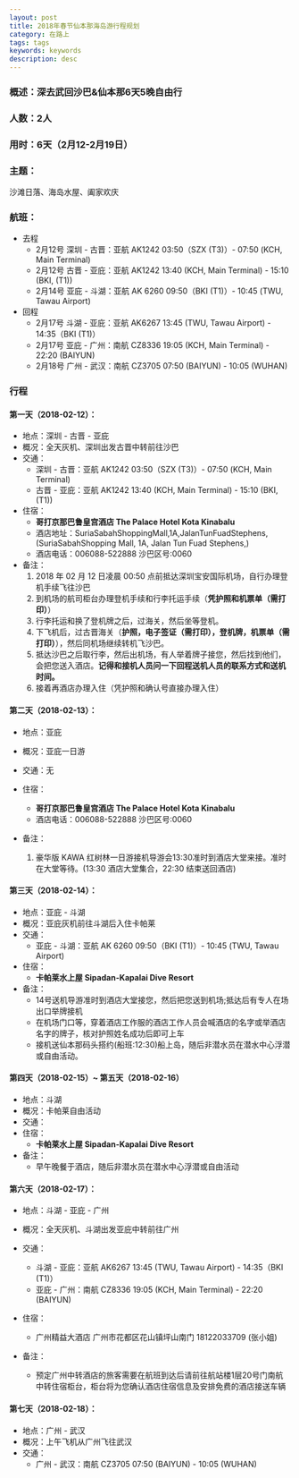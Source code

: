 ```yaml
---
layout: post
title: 2018年春节仙本那海岛游行程规划
category: 在路上
tags: tags
keywords: keywords
description: desc
---
```


### 概述：深去武回沙巴&仙本那6天5晚自由行

### 人数：2人

### 用时：6天（2月12-2月19日）

### 主题：

沙滩日落、海岛水屋、阖家欢庆

### 航班：

- 去程
    - 2月12号 深圳 - 古晋：亚航 AK1242 03:50（SZX (T3)）- 07:50 (KCH, Main Terminal)
    - 2月12号 古晋 - 亚庇：亚航 AK1242 13:40 (KCH, Main Terminal) - 15:10 (BKI, (T1))
    - 2月14号 亚庇 - 斗湖：亚航 AK 6260 09:50（BKI (T1)）- 10:45 (TWU, Tawau Airport)
- 回程
    - 2月17号 斗湖 - 亚庇：亚航 AK6267 13:45 (TWU, Tawau Airport) - 14:35（BKI (T1)）
    - 2月17号 亚庇 - 广州：南航 CZ8336 19:05 (KCH, Main Terminal) - 22:20 (BAIYUN)
    - 2月18号 广州 - 武汉：南航 CZ3705 07:50 (BAIYUN) - 10:05 (WUHAN)
    
### 行程

#### 第一天（2018-02-12）：

- 地点：深圳 - 古晋 - 亚庇
- 概况：全天灰机、深圳出发古晋中转前往沙巴
- 交通：
    - 深圳 - 古晋：亚航 AK1242 03:50（SZX (T3)）- 07:50 (KCH, Main Terminal)
    - 古晋 - 亚庇：亚航 AK1242 13:40 (KCH, Main Terminal) - 15:10 (BKI, (T1))
- 住宿：
  - **哥打京那巴鲁皇宫酒店 The Palace Hotel Kota Kinabalu**
  - 酒店地址：SuriaSabahShoppingMall,1A,JalanTunFuadStephens, (SuriaSabahShopping Mall, 1A, Jalan Tun Fuad Stephens,)
  - 酒店电话：006088-522888 沙巴区号:0060
- 备注：
  1. 2018 年 02 月 12 日凌晨 00:50 点前抵达深圳宝安国际机场，自行办理登机手续飞往沙巴
  1. 到机场的航司柜台办理登机手续和行李托运手续（**凭护照和机票单（需打印）**）
  2. 行李托运和换了登机牌之后，过海关，然后坐等登机。
  3. 下飞机后，过古晋海关（**护照，电子签证（需打印），登机牌，机票单（需打印）**），然后同机场继续转机飞沙巴。
  4. 抵达沙巴之后取行李，然后出机场，有人举着牌子接您，然后找到他们，会把您送入酒店。**记得和接机人员问一下回程送机人员的联系方式和送机时间。**
  5. 接着再酒店办理入住（凭护照和确认号直接办理入住）

#### 第二天（2018-02-13）：

- 地点：亚庇
- 概况：亚庇一日游
- 交通：无
- 住宿：
  - **哥打京那巴鲁皇宫酒店 The Palace Hotel Kota Kinabalu**
  - 酒店电话：006088-522888 沙巴区号:0060
- 备注： 

  1. 豪华版 KAWA 红树林一日游接机导游会13:30准时到酒店大堂来接。准时在大堂等待。(13:30 酒店大堂集合，22:30 结束送回酒店)
  
#### 第三天（2018-02-14）：

- 地点：亚庇 - 斗湖
- 概况：亚庇灰机前往斗湖后入住卡帕莱
- 交通：
    - 亚庇 - 斗湖：亚航 AK 6260 09:50（BKI (T1)）- 10:45 (TWU, Tawau Airport)
- 住宿：
  - **卡帕莱水上屋 Sipadan-Kapalai Dive Resort**
- 备注：
  - 14号送机导游准时到酒店大堂接您，然后把您送到机场;抵达后有专人在场出口举牌接机
  - 在机场门口等，穿着酒店工作服的酒店工作人员会喊酒店的名字或举酒店名字的牌子，核对护照姓名成功后即可上车
  - 接机送仙本那码头搭约(船班:12:30)船上岛，随后非潜水员在潜水中心浮潜或自由活动。
 
#### 第四天（2018-02-15）~ 第五天（2018-02-16）

- 地点：斗湖
- 概况：卡帕莱自由活动
- 交通：
- 住宿：
  - **卡帕莱水上屋 Sipadan-Kapalai Dive Resort**
- 备注：
  - 早午晚餐于酒店，随后非潜水员在潜水中心浮潜或自由活动

#### 第六天（2018-02-17）：

- 地点：斗湖 - 亚庇 - 广州
- 概况：全天灰机、斗湖出发亚庇中转前往广州
- 交通：
    - 斗湖 - 亚庇：亚航 AK6267 13:45 (TWU, Tawau Airport) - 14:35（BKI (T1)）
    - 亚庇 - 广州：南航 CZ8336 19:05 (KCH, Main Terminal) - 22:20 (BAIYUN)
- 住宿：
  
    - 广州精益大酒店  广州市花都区花山镇坪山南门    18122033709 (张小姐)

- 备注：
  
  - 预定广州中转酒店的旅客需要在航班到达后请前往航站楼1层20号门南航中转住宿柜台，柜台将为您确认酒店住宿信息及安排免费的酒店接送车辆

#### 第七天（2018-02-18）：

- 地点：广州 - 武汉
- 概况：上午飞机从广州飞往武汉
- 交通：
    - 广州 - 武汉：南航 CZ3705 07:50 (BAIYUN) - 10:05 (WUHAN)
  